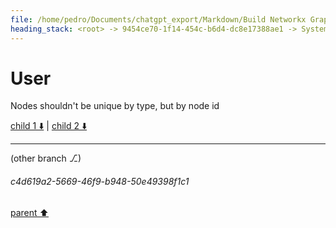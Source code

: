```yaml
---
file: /home/pedro/Documents/chatgpt_export/Markdown/Build Networkx Graph with Cursor.md
heading_stack: <root> -> 9454ce70-1f14-454c-b6d4-dc8e17388ae1 -> System -> cdc1e4df-6ed9-4474-aa70-316fd1d37354 -> System -> aaa2cfbd-357a-4571-8976-96badef48d18 -> User -> 660d2f56-57b7-4db7-a86f-6e27fd55def8 -> Assistant -> aaa2f53f-301b-417c-b7ee-ff3a213ff44f -> User -> f88bf305-bb2b-49d3-8c39-93884f395670 -> Assistant -> d19608c1-cf76-442e-8eab-86807320e37d -> Tool -> 6cb2143c-6833-483e-81c3-0d5c2c20c84a -> Assistant -> 51b0898f-7e88-4c13-b0c8-bbb7f8e79c51 -> Assistant -> fb7ae9bc-bb46-4c32-94d3-47dc0b2b5997 -> Tool -> e5bdaef0-5f8e-4822-829f-4a51aeb66212 -> Assistant -> ea55d543-5d28-4b1c-b826-048e5193a24e -> Assistant -> e11edf56-3f99-4581-a686-28205d3be656 -> Tool -> aaa2e899-d049-4567-ab73-9a0e30522e4a -> User -> e1eb96c2-6182-4f3d-9618-2090742a1ed5 -> Assistant -> 7ef60a9c-7eed-44d5-aa0f-3d90f7804b36 -> Tool -> 15b380ed-29fa-4b8e-91d1-18b9badf7375 -> Assistant -> 63125128-93cd-4245-85ed-4eb855b0d5d9 -> Tool -> 28322e40-fbc3-4697-b889-7bfc1cbd6646 -> Assistant -> aaa255bd-d556-491e-8170-56c47b45a097 -> User -> 320c67ff-0dfb-4c38-b56e-34468a3d105e -> Assistant -> afd3d6ea-3a9c-438a-9953-a86948012f11 -> Tool -> 607cc351-d587-4de9-8b81-48f78baa6808 -> Assistant -> 32520129-56ad-4b4c-aa5c-70a535c8d810 -> Tool -> 12bc79e2-6ccb-4f09-9cb2-4fa39aae46de -> Assistant -> 22aec5e1-4da7-49b8-8f82-256fcf4a7ac6 -> Assistant -> faa4b10f-1700-4da1-9d1a-92c8719a53cc -> Tool -> e10976ff-6dfc-4df1-bd25-e3e4eec6241a -> Assistant -> e0c0ab3e-0cba-4dcf-9ec0-3d480613825d -> Tool -> 1d103013-56f3-4295-9547-11bef7cac8b9 -> Assistant -> aaa262dc-9989-484c-b5ab-bdbc4e761f45 -> User -> cdbb92c6-377f-421a-b673-0bdfea10504f -> Assistant -> f76c5d36-6a88-44a7-b955-65eae7dbef08 -> Tool -> 9bd2af72-9be2-483d-b788-68d422a1f433 -> Assistant -> dcfc9cf8-8c16-419a-a476-65daf2156b3c -> Assistant -> 8c1d94ee-4c46-4273-a873-c859316d0ad4 -> Tool -> a9b8b5ac-12ca-451a-be14-5d5aa1e6a6a9 -> Assistant -> aaa27046-aa7d-42b1-bda5-49edff9ef608 -> User -> d3ca0b62-1b60-4edd-820b-0376f55b4896 -> Assistant -> e1a86ecb-1e50-4d6b-9ea2-06390d9446e9 -> Tool -> 7c36299d-8af3-4e2c-83d7-5c7f5ae46a85 -> Assistant -> aaa233bc-fd2f-4faf-b551-50ef9a41d783 -> User
---
```

# User

Nodes shouldn't be unique by type, but by node id

[child 1 ⬇️](#c4d619a2-5669-46f9-b948-50e49398f1c1) | [child 2 ⬇️](#df41959c-33c6-4fbc-a9a7-a55a70874aff)

---

(other branch ⎇)
###### c4d619a2-5669-46f9-b948-50e49398f1c1
[parent ⬆️](#aaa233bc-fd2f-4faf-b551-50ef9a41d783)
